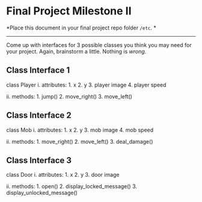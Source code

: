 # Final Project Milestone II

*Place this document in your final project repo folder `/etc`. *

***

Come up with interfaces for 3 possible classes you think you may need for your project. Again, brainstorm a little. Nothing is *wrong*.

## Class Interface 1
class Player
  i. attributes:
    1. x
    2. y
    3. player image
    4. player speed
    
  ii. methods:
    1. jump()
    2. move_right()
    3. move_left()
    
## Class Interface 2

class Mob
  i. attributes:
    1. x
    2. y
    3. mob image
    4. mob speed

  ii. methods:
    1. move_right()
    2. move_left()
    3. deal_damage()

## Class Interface 3

class Door
  i. attributes:
    1. x
    2. y
    3. door image
    
  ii. methods:
    1. open()
    2. display_locked_message()
    3. display_unlocked_message()
    


